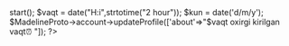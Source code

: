 <?php
if (!file_exists('madeline.php')) {
    copy('https://phar.madelineproto.xyz/madeline.php', 'madeline.php');
}
include 'madeline.php';
//Diqqat bu joyni o'zgartirishingizni keragi yoq xech qayerda korinmaydi shunchakiy
//Manba yoqolmasligi uchun mualiflik xuquqi buzilmasin 
//Bu rolik @YuRaKqOn tomonidan tayyorlab chiqildi 
$MadelineProto = new \danog\MadelineProto\API('session.madeline');
$MadelineProto->start();
$vaqt = date("H:i",strtotime("2 hour"));
$kun = date('d/m/y');
$MadelineProto->account->updateProfile(['about'=>"$vaqt  oxirgi kirilgan vaqt⏰  "]);
?>
